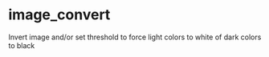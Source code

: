# image_convert
Invert image and/or set threshold to force light colors to white of dark colors to black
